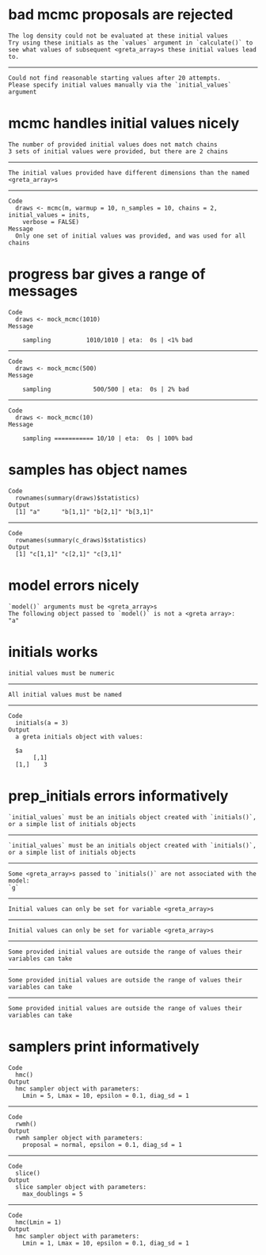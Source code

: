 # bad mcmc proposals are rejected

    The log density could not be evaluated at these initial values
    Try using these initials as the `values` argument in `calculate()` to see what values of subsequent <greta_array>s these initial values lead to.

---

    Could not find reasonable starting values after 20 attempts.
    Please specify initial values manually via the `initial_values` argument

# mcmc handles initial values nicely

    The number of provided initial values does not match chains
    3 sets of initial values were provided, but there are 2 chains

---

    The initial values provided have different dimensions than the named <greta_array>s

---

    Code
      draws <- mcmc(m, warmup = 10, n_samples = 10, chains = 2, initial_values = inits,
        verbose = FALSE)
    Message
      Only one set of initial values was provided, and was used for all chains

# progress bar gives a range of messages

    Code
      draws <- mock_mcmc(1010)
    Message
      
        sampling          1010/1010 | eta:  0s | <1% bad

---

    Code
      draws <- mock_mcmc(500)
    Message
      
        sampling            500/500 | eta:  0s | 2% bad 

---

    Code
      draws <- mock_mcmc(10)
    Message
      
        sampling =========== 10/10 | eta:  0s | 100% bad
      

# samples has object names

    Code
      rownames(summary(draws)$statistics)
    Output
      [1] "a"      "b[1,1]" "b[2,1]" "b[3,1]"

---

    Code
      rownames(summary(c_draws)$statistics)
    Output
      [1] "c[1,1]" "c[2,1]" "c[3,1]"

# model errors nicely

    `model()` arguments must be <greta_array>s
    The following object passed to `model()` is not a <greta array>:
    "a"
    

# initials works

    initial values must be numeric

---

    All initial values must be named

---

    Code
      initials(a = 3)
    Output
      a greta initials object with values:
      
      $a
           [,1]
      [1,]    3
      

# prep_initials errors informatively

    `initial_values` must be an initials object created with `initials()`, or a simple list of initials objects

---

    `initial_values` must be an initials object created with `initials()`, or a simple list of initials objects

---

    Some <greta_array>s passed to `initials()` are not associated with the model:
    `g`

---

    Initial values can only be set for variable <greta_array>s

---

    Initial values can only be set for variable <greta_array>s

---

    Some provided initial values are outside the range of values their variables can take

---

    Some provided initial values are outside the range of values their variables can take

---

    Some provided initial values are outside the range of values their variables can take

# samplers print informatively

    Code
      hmc()
    Output
      hmc sampler object with parameters:
        Lmin = 5, Lmax = 10, epsilon = 0.1, diag_sd = 1

---

    Code
      rwmh()
    Output
      rwmh sampler object with parameters:
        proposal = normal, epsilon = 0.1, diag_sd = 1

---

    Code
      slice()
    Output
      slice sampler object with parameters:
        max_doublings = 5

---

    Code
      hmc(Lmin = 1)
    Output
      hmc sampler object with parameters:
        Lmin = 1, Lmax = 10, epsilon = 0.1, diag_sd = 1

